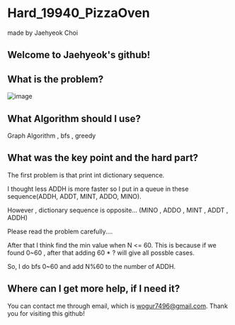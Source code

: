 # Hard_19940_PizzaOven

made by Jaehyeok Choi

## Welcome to Jaehyeok's github!

## What is the problem?

![image](https://github.com/Choi-JaeHyeok-21500749/Hard_19940_PizzaOven/blob/main/19940_pro.PNG)

## What Algorithm should I use?

Graph Algorithm , bfs , greedy

## What was the key point and the hard part?

The first problem is that print int dictionary sequence.

I thought less ADDH is more faster so I put in a queue in these sequence(ADDH, ADDT, MINT, ADDO, MINO).

However , dictionary sequence is opposite... (MINO , ADDO , MINT , ADDT , ADDH)

Please read the problem carefully....

After that I think find the min value when N <= 60. This is because if we found 0~60 , after that adding 60 * ? will give all possble cases.

So, I do bfs 0~60 and add N%60 to the number of ADDH.

## Where can I get more help, if I need it?

You can contact me through email, which is wogur7496@gmail.com.
Thank you for visiting this github!
